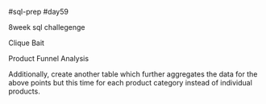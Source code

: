 #sql-prep
#day59

8week sql challegenge

Clique Bait

Product Funnel Analysis

Additionally, create another table which further aggregates the data for the above points but this time for each product category instead of individual products.